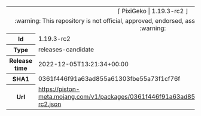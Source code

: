 <html><table>
<tr><td colspan="2" align="center"><img width="0" height="0"><br/>⌈ PixiGeko | 1.19.3-rc2 ⌋<br/><img width="0" height="0"></td></tr>
<tr><td colspan="2" align="center"><img width="0" height="0"><br/>
:warning: This repository is not official, approved, endorsed, associated or connected with Mojang :warning:
<br/><img width="0" height="0"></td></tr>
<tr><th>Id</th><td>1.19.3-rc2</td></tr>
<tr><th>Type</th><td>releases-candidate</td></tr>
<tr><th>Release time</th><td>2022-12-05T13:21:34+00:00</td></tr>
<tr><th>SHA1</th><td>0361f446f91a63ad855a61303fbe55a73f1cf76f</td></tr>
<tr><th>Url</th><td><a href="https://piston-meta.mojang.com/v1/packages/0361f446f91a63ad855a61303fbe55a73f1cf76f/1.19.3-rc2.json">https://piston-meta.mojang.com/v1/packages/0361f446f91a63ad855a61303fbe55a73f1cf76f/1.19.3-rc2.json</a></td></tr>